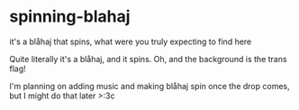 # spinning-blahaj
it's a blåhaj that spins, what were you truly expecting to find here

Quite literally it's a blåhaj, and it spins.
Oh, and the background is the trans flag!

I'm planning on adding music and making blåhaj spin once the drop comes, but I might do that later >:3c
